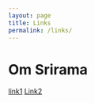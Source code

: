 ```yaml
---
layout: page
title: Links
permalink: /links/
---
```


Om Srirama 
=============
[link1](www.google.com)
[Link2](www.cnn.com)
